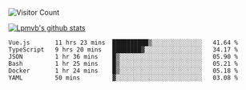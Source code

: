 ![Visitor Count](https://profile-counter.glitch.me/Lpmvb/count.svg)

[![Lpmvb's github stats](https://github-readme-stats.vercel.app/api?username=lpmvb&show_icons=true&title_color=fff&icon_color=79ff97&text_color=9f9f9f&bg_color=151515)](https://github.com/anuraghazra/github-readme-stats)

<!--
Here are some ideas to get you started:

- 🔭 I’m currently working on ...
- 🌱 I’m currently learning ...
- 👯 I’m looking to collaborate on ...
- 🤔 I’m looking for help with ...
- 💬 Ask me about ...
- 📫 How to reach me: ...
- 😄 Pronouns: ...
- ⚡ Fun fact: ...
-->

<!--START_SECTION:waka-->

```text
Vue.js       11 hrs 23 mins  ██████████▒░░░░░░░░░░░░░░   41.64 %
TypeScript   9 hrs 20 mins   ████████▓░░░░░░░░░░░░░░░░   34.17 %
JSON         1 hr 36 mins    █▒░░░░░░░░░░░░░░░░░░░░░░░   05.90 %
Bash         1 hr 25 mins    █▒░░░░░░░░░░░░░░░░░░░░░░░   05.21 %
Docker       1 hr 24 mins    █▒░░░░░░░░░░░░░░░░░░░░░░░   05.18 %
YAML         50 mins         ▓░░░░░░░░░░░░░░░░░░░░░░░░   03.08 %
```

<!--END_SECTION:waka-->
